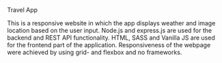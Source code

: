 Travel App 

This is a responsive website in which the app displays weather and image location based on the user input. Node.js and express.js are used for the backend and REST API functionality. HTML, SASS and Vanilla JS are used for the frontend part of the application. Responsiveness of the webpage were achieved by using grid- and flexbox and no frameworks.